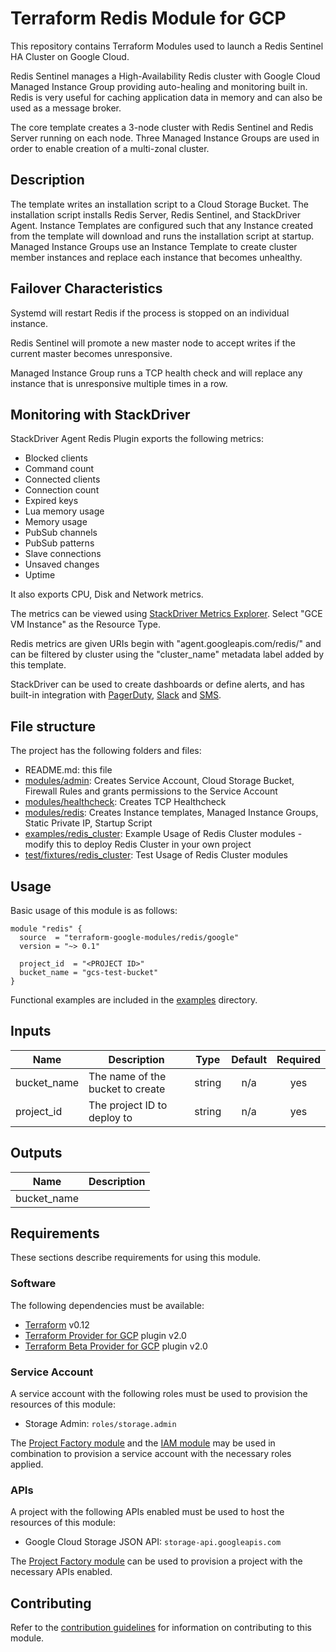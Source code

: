 # Terraform Redis Module for GCP

This repository contains Terraform Modules used to launch a Redis Sentinel HA Cluster on Google Cloud.

Redis Sentinel manages a High-Availability Redis cluster with Google Cloud Managed Instance Group providing auto-healing and monitoring built in. Redis is very useful for caching application data in memory and can also be used as a message broker.

The core template creates a 3-node cluster with Redis Sentinel and Redis Server running on each node. Three Managed Instance Groups are used in order to enable creation of a multi-zonal cluster.

## Description

The template writes an installation script to a Cloud Storage Bucket. The installation script installs Redis Server, Redis Sentinel, and StackDriver Agent. Instance Templates are configured such that any Instance created from the template will download and runs the installation script at startup. Managed Instance Groups use an Instance Template to create cluster member instances and replace each instance that becomes unhealthy.


## Failover Characteristics

Systemd will restart Redis if the process is stopped on an individual instance.

Redis Sentinel will promote a new master node to accept writes if the current master becomes unresponsive.

Managed Instance Group runs a TCP health check and will replace any instance that is unresponsive multiple times in a row.

## Monitoring with StackDriver

StackDriver Agent Redis Plugin exports the following metrics:
- Blocked clients
- Command count
- Connected clients
- Connection count
- Expired keys
- Lua memory usage
- Memory usage
- PubSub channels
- PubSub patterns
- Slave connections
- Unsaved changes
- Uptime

It also exports CPU, Disk and Network metrics.

The metrics can be viewed using [StackDriver Metrics Explorer](https://app.google.stackdriver.com/metrics-explorer). Select "GCE VM Instance" as the Resource Type.

Redis metrics are given URIs begin with "agent.googleapis.com/redis/" and can be filtered by cluster using the "cluster_name" metadata label added by this template.

StackDriver can be used to create dashboards or define alerts, and has built-in integration with [PagerDuty](https://app.google.stackdriver.com/settings/accounts/notifications/pagerduty), [Slack](https://app.google.stackdriver.com/settings/accounts/notifications/slack) and [SMS](https://app.google.stackdriver.com/settings/accounts/notifications/sms).


## File structure
The project has the following folders and files:

- README.md: this file
- [modules/admin](modules/admin): Creates Service Account, Cloud Storage Bucket, Firewall Rules and grants permissions to the Service Account
- [modules/healthcheck](modules/healthcheck): Creates TCP Healthcheck
- [modules/redis](modules/redis): Creates Instance templates, Managed Instance Groups, Static Private IP, Startup Script
- [examples/redis_cluster](examples/redis_cluster): Example Usage of Redis Cluster modules - modify this to deploy Redis Cluster in your own project
- [test/fixtures/redis_cluster](test/fixtures/redis_cluster): Test Usage of Redis Cluster modules


## Usage

Basic usage of this module is as follows:

```hcl
module "redis" {
  source  = "terraform-google-modules/redis/google"
  version = "~> 0.1"

  project_id  = "<PROJECT ID>"
  bucket_name = "gcs-test-bucket"
}
```

Functional examples are included in the
[examples](./examples/) directory.

<!-- BEGINNING OF PRE-COMMIT-TERRAFORM DOCS HOOK -->
## Inputs

| Name | Description | Type | Default | Required |
|------|-------------|:----:|:-----:|:-----:|
| bucket\_name | The name of the bucket to create | string | n/a | yes |
| project\_id | The project ID to deploy to | string | n/a | yes |

## Outputs

| Name | Description |
|------|-------------|
| bucket\_name |  |

<!-- END OF PRE-COMMIT-TERRAFORM DOCS HOOK -->

## Requirements

These sections describe requirements for using this module.

### Software

The following dependencies must be available:

- [Terraform][terraform] v0.12
- [Terraform Provider for GCP][terraform-provider-gcp] plugin v2.0
- [Terraform Beta Provider for GCP][terraform-provider-google-beta] plugin v2.0

### Service Account

A service account with the following roles must be used to provision
the resources of this module:

- Storage Admin: `roles/storage.admin`

The [Project Factory module][project-factory-module] and the
[IAM module][iam-module] may be used in combination to provision a
service account with the necessary roles applied.

### APIs

A project with the following APIs enabled must be used to host the
resources of this module:

- Google Cloud Storage JSON API: `storage-api.googleapis.com`

The [Project Factory module][project-factory-module] can be used to
provision a project with the necessary APIs enabled.

## Contributing

Refer to the [contribution guidelines](./CONTRIBUTING.md) for
information on contributing to this module.

[iam-module]: https://registry.terraform.io/modules/terraform-google-modules/iam/google
[project-factory-module]: https://registry.terraform.io/modules/terraform-google-modules/project-factory/google
[terraform-provider-gcp]: https://www.terraform.io/docs/providers/google/index.html
[terraform-provider-google-beta]: https://github.com/terraform-providers/terraform-provider-google-beta/blob/master/google-beta/
[terraform]: https://www.terraform.io/downloads.html

